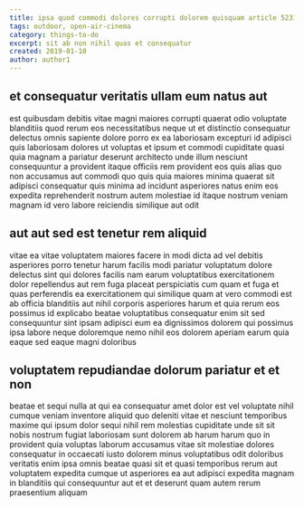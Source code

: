 ```yaml
---
title: ipsa quod commodi dolores corrupti dolorem quisquam article 5231
tags: outdoor, open-air-cinema
category: things-to-do
excerpt: sit ab non nihil quas et consequatur
created: 2019-01-10
author: author1
---
```


## et consequatur veritatis ullam eum natus aut

est quibusdam debitis vitae magni maiores corrupti quaerat odio voluptate blanditiis quod rerum eos necessitatibus neque ut et distinctio consequatur delectus omnis sapiente dolore porro ex ea laboriosam excepturi id adipisci quis laboriosam dolores ut voluptas et ipsum et commodi cupiditate quasi quia magnam a pariatur deserunt architecto unde illum nesciunt consequuntur a provident itaque officiis rem provident eos quis alias quo non accusamus aut commodi quo quis quia maiores minima quaerat sit adipisci consequatur quis minima ad incidunt asperiores natus enim eos expedita reprehenderit nostrum autem molestiae id itaque nostrum veniam magnam id vero labore reiciendis similique aut odit

## aut aut sed est tenetur rem aliquid

vitae ea vitae voluptatem maiores facere in modi dicta ad vel debitis asperiores porro tenetur harum facilis modi pariatur voluptatum dolore delectus sint qui dolores facilis nam earum voluptatibus exercitationem dolor repellendus aut rem fuga placeat perspiciatis cum quam et fuga et quas perferendis ea exercitationem qui similique quam at vero commodi est ab officia blanditiis aut nihil corporis asperiores harum et quia rerum eos possimus id explicabo beatae voluptatibus consequatur enim sit sed consequuntur sint ipsam adipisci eum ea dignissimos dolorem qui possimus ipsa labore neque doloremque nemo nihil eos dolorem aperiam earum quia eaque sed eaque magni doloribus

## voluptatem repudiandae dolorum pariatur et et non

beatae et sequi nulla at qui ea consequatur amet dolor est vel voluptate nihil cumque veniam inventore aliquid quo deleniti vitae et nesciunt temporibus maxime qui ipsum dolor sequi nihil rem molestias cupiditate unde sit sit nobis nostrum fugiat laboriosam sunt dolorem ab harum harum quo in provident quia voluptas laborum accusamus vitae sit molestiae dolores consequatur in occaecati iusto dolorem minus voluptatibus odit doloribus veritatis enim ipsa omnis beatae quasi sit et quasi temporibus rerum aut voluptatem expedita cumque ut asperiores ea aut adipisci expedita magnam in blanditiis qui consequuntur aut et et deserunt quam autem rerum praesentium aliquam
